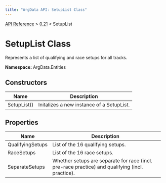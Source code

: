 ```yaml
---
title: "ArgData API: SetupList Class"
---
```


[API Reference](/argdata/api/) &gt; [0.21](/argdata/api/0.21/) &gt; SetupList

# SetupList Class

Represents a list of qualifying and race setups for all tracks.

**Namespace:** ArgData.Entities

## Constructors

<table class="table table-bordered table-striped ">
<thead>
  <tr>
    <th>Name</th>
    <th>Description</th>
  </tr>
</thead>
<tbody>
  <tr>
    <td>SetupList()</td>
    <td>Initalizes a new instance of a SetupList.</td>
  </tr>
</tbody>
</table>


## Properties

<table class="table table-bordered table-striped ">
<thead>
  <tr>
    <th>Name</th>
    <th>Description</th>
  </tr>
</thead>
<tbody>
  <tr>
    <td>QualifyingSetups</td>
    <td>List of the 16 qualifying setups.</td>
  </tr>
  <tr>
    <td>RaceSetups</td>
    <td>List of the 16 race setups.</td>
  </tr>
  <tr>
    <td>SeparateSetups</td>
    <td>Whether setups are separate for race (incl. pre-race practice) and qualifying (incl. practice).</td>
  </tr>
</tbody>
</table>


